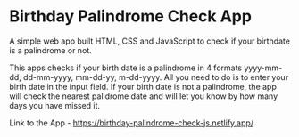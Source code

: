 # Birthday Palindrome Check App
A simple web app built HTML, CSS and JavaScript to check if your birthdate is a palindrome or not.  

This apps checks if your birth date is a palindrome in 4 formats yyyy-mm-dd, dd-mm-yyyy, mm-dd-yy, m-dd-yyyy. All you need to do is to enter your birth date in the input field. If your birth date is not a palindrome, the app will check the nearest palidrome date and will let you know by how many days you have missed it.

Link to the App - https://birthday-palindrome-check-js.netlify.app/